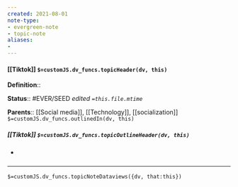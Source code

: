 ```yaml
---
created: 2021-08-01
note-type: 
- evergreen-note
- topic-note
aliases:
- 
---
```

 
#### [[Tiktok]] `$=customJS.dv_funcs.topicHeader(dv, this)`

 

**Definition**::

**Status**::  #EVER/SEED 
*edited `=this.file.mtime`*

**Parents**:: [[Social media]], [[Technology]], [[socialization]]
`$=customJS.dv_funcs.outlinedIn(dv, this)`

##### [[Tiktok]] `$=customJS.dv_funcs.topicOutlineHeader(dv, this)`
- 

### <hr class="dataviews"/>

`$=customJS.dv_funcs.topicNoteDataviews({dv, that:this})`


